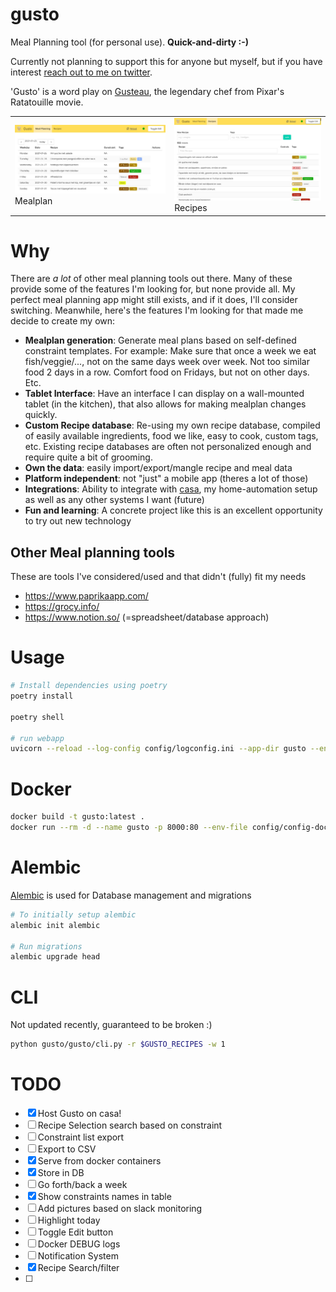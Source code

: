 # gusto
Meal Planning tool (for personal use). **Quick-and-dirty :-)**

Currently not planning to support this for anyone but myself, but if you have interest [reach out to me on twitter](https://twitter.com/jorisroovers).

'Gusto' is a word play on [Gusteau](https://pixar.fandom.com/wiki/Auguste_Gusteau), the legendary chef from Pixar's Ratatouille movie.

<table>
    <tr>
        <td>
            <img alt="Gusto Mealplan" src="docs/images/gusto-meals.jpg"><br>
            Mealplan
        </td>
        <td>
            <img alt="Gusto Recipes" src="docs/images/gusto-recipes.jpg"><br>
            Recipes
        </td>
    </tr>
</table>

# Why
There are *a lot* of other meal planning tools out there. Many of these provide some of the features I'm looking for, but none provide all. My perfect meal planning app might still exists, and if it does, I'll consider switching.
Meanwhile, here's the features I'm looking for that made me decide to create my own:

- **Mealplan generation**: Generate meal plans based on self-defined constraint templates. For example: Make sure that once a week we eat fish/veggie/..., not on the same days week over week. Not too similar food 2 days in a row. Comfort food on Fridays, but not on other days. Etc.
- **Tablet Interface**: Have an interface I can display on a wall-mounted tablet (in the kitchen), that also allows for making mealplan changes quickly.
- **Custom Recipe database**: Re-using my own recipe database, compiled of easily available ingredients, food we like, easy to cook, custom tags, etc. Existing recipe databases are often not personalized enough and require quite a bit of grooming.
- **Own the data**: easily import/export/mangle recipe and meal data
- **Platform independent**: not "just" a mobile app (theres a lot of those)
- **Integrations**: Ability to integrate with [casa](https://github.com/jorisroovers/casa), my home-automation setup as well as any other systems I want (future)
- **Fun and learning**: A concrete project like this is an excellent opportunity to try out new technology

## Other Meal planning tools
These are tools I've considered/used and that didn't (fully) fit my needs
- https://www.paprikaapp.com/
- https://grocy.info/
- https://www.notion.so/ (=spreadsheet/database approach)

# Usage

```sh
# Install dependencies using poetry
poetry install

poetry shell

# run webapp
uvicorn --reload --log-config config/logconfig.ini --app-dir gusto --env-file config/config-local.env gusto.web:app
```

#  Docker
```sh
docker build -t gusto:latest .
docker run --rm -d --name gusto -p 8000:80 --env-file config/config-docker.env  -v $(pwd)/config:/config -v $(pwd)/gusto.db:/data/gusto.db gusto
```

# Alembic
[Alembic](https://alembic.sqlalchemy.org/en/latest/tutorial.html) is used for Database management and migrations

```sh
# To initially setup alembic
alembic init alembic

# Run migrations
alembic upgrade head
```

# CLI 
Not updated recently, guaranteed to be broken :)
```sh
python gusto/gusto/cli.py -r $GUSTO_RECIPES -w 1
```


# TODO
- [x] Host Gusto on casa!
- [ ] Recipe Selection search based on constraint
- [ ] Constraint list export
- [ ] Export to CSV
- [x] Serve from docker containers
- [x] Store in DB
- [ ] Go forth/back a week
- [x] Show constraints names in table
- [ ] Add pictures based on slack monitoring
- [ ] Highlight today
- [ ] Toggle Edit button
- [ ] Docker DEBUG logs
- [ ] Notification System
- [x] Recipe Search/filter
- [ ] 
